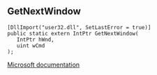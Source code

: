 ## GetNextWindow

```
[DllImport("user32.dll", SetLastError = true)]
public static extern IntPtr GetNextWindow(
   IntPtr hWnd,
   uint wCmd
);
```

[Microsoft documentation](https://docs.microsoft.com/en-us/windows/win32/api/winuser/nf-winuser-getnextwindow)
